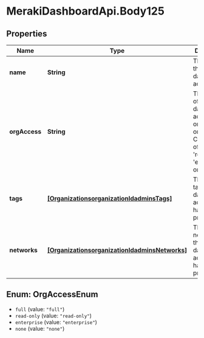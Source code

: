 # MerakiDashboardApi.Body125

## Properties
Name | Type | Description | Notes
------------ | ------------- | ------------- | -------------
**name** | **String** | The name of the dashboard administrator | [optional] 
**orgAccess** | **String** | The privilege of the dashboard administrator on the organization. Can be one of &#x27;full&#x27;, &#x27;read-only&#x27;, &#x27;enterprise&#x27; or &#x27;none&#x27; | [optional] 
**tags** | [**[OrganizationsorganizationIdadminsTags]**](OrganizationsorganizationIdadminsTags.md) | The list of tags that the dashboard administrator has privileges on | [optional] 
**networks** | [**[OrganizationsorganizationIdadminsNetworks]**](OrganizationsorganizationIdadminsNetworks.md) | The list of networks that the dashboard administrator has privileges on | [optional] 

<a name="OrgAccessEnum"></a>
## Enum: OrgAccessEnum

* `full` (value: `"full"`)
* `read-only` (value: `"read-only"`)
* `enterprise` (value: `"enterprise"`)
* `none` (value: `"none"`)

